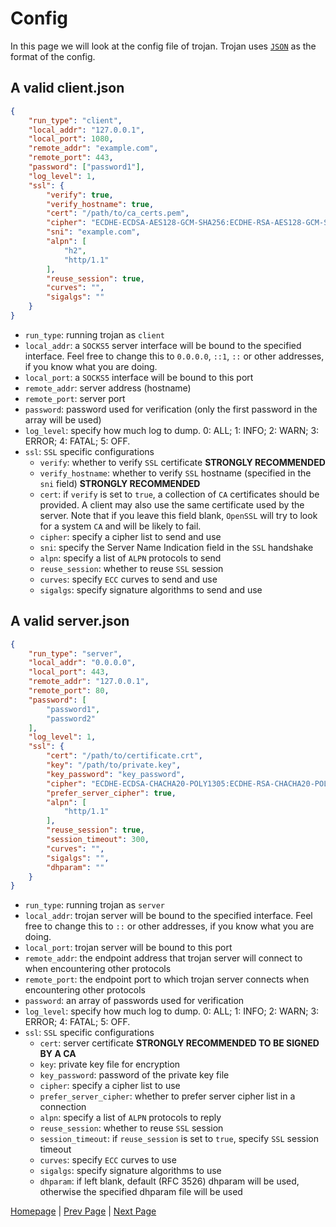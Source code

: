 # Config

In this page we will look at the config file of trojan. Trojan uses [`JSON`](https://en.wikipedia.org/wiki/JSON) as the format of the config.

## A valid client.json

```json
{
    "run_type": "client",
    "local_addr": "127.0.0.1",
    "local_port": 1080,
    "remote_addr": "example.com",
    "remote_port": 443,
    "password": ["password1"],
    "log_level": 1,
    "ssl": {
        "verify": true,
        "verify_hostname": true,
        "cert": "/path/to/ca_certs.pem",
        "cipher": "ECDHE-ECDSA-AES128-GCM-SHA256:ECDHE-RSA-AES128-GCM-SHA256:ECDHE-ECDSA-CHACHA20-POLY1305:ECDHE-RSA-CHACHA20-POLY1305:ECDHE-ECDSA-AES256-GCM-SHA384:ECDHE-RSA-AES256-GCM-SHA384:ECDHE-ECDSA-AES256-SHA:ECDHE-ECDSA-AES128-SHA:ECDHE-RSA-AES128-SHA:ECDHE-RSA-AES256-SHA:DHE-RSA-AES128-SHA:DHE-RSA-AES256-SHA:AES128-SHA:AES256-SHA:DES-CBC3-SHA",
        "sni": "example.com",
        "alpn": [
            "h2",
            "http/1.1"
        ],
        "reuse_session": true,
        "curves": "",
        "sigalgs": ""
    }
}
```

- `run_type`: running trojan as `client`
- `local_addr`: a `SOCKS5` server interface will be bound to the specified interface. Feel free to change this to ``0.0.0.0``, ``::1``, ``::`` or other addresses, if you know what you are doing.
- `local_port`: a `SOCKS5` interface will be bound to this port
- `remote_addr`: server address (hostname)
- `remote_port`: server port
- `password`: password used for verification (only the first password in the array will be used)
- `log_level`: specify how much log to dump. 0: ALL; 1: INFO; 2: WARN; 3: ERROR; 4: FATAL; 5: OFF.
- `ssl`: `SSL` specific configurations
    - `verify`: whether to verify `SSL` certificate **STRONGLY RECOMMENDED**
    - `verify_hostname`: whether to verify `SSL` hostname (specified in the `sni` field) **STRONGLY RECOMMENDED**
    - `cert`: if `verify` is set to `true`, a collection of `CA` certificates should be provided. A client may also use the same certificate used by the server. Note that if you leave this field blank, `OpenSSL` will try to look for a system `CA` and will be likely to fail.
    - `cipher`: specify a cipher list to send and use
    - `sni`: specify the Server Name Indication field in the `SSL` handshake
    - `alpn`: specify a list of `ALPN` protocols to send
    - `reuse_session`: whether to reuse `SSL` session
    - `curves`: specify `ECC` curves to send and use
    - `sigalgs`: specify signature algorithms to send and use

## A valid server.json

```json
{
    "run_type": "server",
    "local_addr": "0.0.0.0",
    "local_port": 443,
    "remote_addr": "127.0.0.1",
    "remote_port": 80,
    "password": [
        "password1",
        "password2"
    ],
    "log_level": 1,
    "ssl": {
        "cert": "/path/to/certificate.crt",
        "key": "/path/to/private.key",
        "key_password": "key_password",
        "cipher": "ECDHE-ECDSA-CHACHA20-POLY1305:ECDHE-RSA-CHACHA20-POLY1305:ECDHE-ECDSA-AES128-GCM-SHA256:ECDHE-RSA-AES128-GCM-SHA256:ECDHE-ECDSA-AES256-GCM-SHA384:ECDHE-RSA-AES256-GCM-SHA384:DHE-RSA-AES128-GCM-SHA256:DHE-RSA-AES256-GCM-SHA384:ECDHE-ECDSA-AES128-SHA256:ECDHE-RSA-AES128-SHA256:ECDHE-ECDSA-AES128-SHA:ECDHE-RSA-AES256-SHA384:ECDHE-RSA-AES128-SHA:ECDHE-ECDSA-AES256-SHA384:ECDHE-ECDSA-AES256-SHA:ECDHE-RSA-AES256-SHA:DHE-RSA-AES128-SHA256:DHE-RSA-AES128-SHA:DHE-RSA-AES256-SHA256:DHE-RSA-AES256-SHA:ECDHE-ECDSA-DES-CBC3-SHA:ECDHE-RSA-DES-CBC3-SHA:EDH-RSA-DES-CBC3-SHA:AES128-GCM-SHA256:AES256-GCM-SHA384:AES128-SHA256:AES256-SHA256:AES128-SHA:AES256-SHA:DES-CBC3-SHA:!DSS",
        "prefer_server_cipher": true,
        "alpn": [
            "http/1.1"
        ],
        "reuse_session": true,
        "session_timeout": 300,
        "curves": "",
        "sigalgs": "",
        "dhparam": ""
    }
}
```

- `run_type`: running trojan as `server`
- `local_addr`: trojan server will be bound to the specified interface. Feel free to change this to `::` or other addresses, if you know what you are doing.
- `local_port`: trojan server will be bound to this port
- `remote_addr`: the endpoint address that trojan server will connect to when encountering other protocols
- `remote_port`: the endpoint port to which trojan server connects when encountering other protocols
- `password`: an array of passwords used for verification
- `log_level`: specify how much log to dump. 0: ALL; 1: INFO; 2: WARN; 3: ERROR; 4: FATAL; 5: OFF.
- `ssl`: `SSL` specific configurations
    - `cert`: server certificate **STRONGLY RECOMMENDED TO BE SIGNED BY A CA**
    - `key`: private key file for encryption
    - `key_password`: password of the private key file
    - `cipher`: specify a cipher list to use
    - `prefer_server_cipher`: whether to prefer server cipher list in a connection
    - `alpn`: specify a list of `ALPN` protocols to reply
    - `reuse_session`: whether to reuse `SSL` session
    - `session_timeout`: if `reuse_session` is set to `true`, specify `SSL` session timeout
    - `curves`: specify `ECC` curves to use
    - `sigalgs`: specify signature algorithms to use
    - `dhparam`: if left blank, default (RFC 3526) dhparam will be used, otherwise the specified dhparam file will be used

[Homepage](.) | [Prev Page](protocol) | [Next Page](compile)
